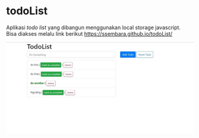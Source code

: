 # todoList

Aplikasi <i>todo list</i> yang dibangun menggunakan local storage javascript.</br>
Bisa diakses melalu link berikut https://ssembara.github.io/todoList/

<img src="assets/img/todo.jpg">
